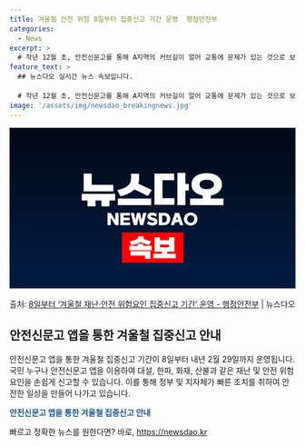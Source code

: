 ```yaml
---
title: 겨울철 안전 위험 8일부터 집중신고 기간 운영  행정안전부
categories:
  - News
excerpt: >
  # 작년 12월 초, 안전신문고를 통해 A지역의 커브길이 얼어 교통에 문제가 있는 것으로 보인다는 내용의 신…
feature_text: >
  ## 뉴스다오 실시간 뉴스 속보입니다.

  # 작년 12월 초, 안전신문고를 통해 A지역의 커브길이 얼어 교통에 문제가 있는 것으로 보인다는 내용의 신…
image: '/assets/img/newsdao_breakingnews.jpg'
---
```


![뉴스다오 속보](/assets/img/newsdao_breakingnews.jpg)

<p>출처: <a href="https://newsdao.kr/2755" rel="dofollow">8일부터 ‘겨울철 재난·안전 위험요인 집중신고 기간’ 운영 - 행정안전부</a> | 뉴스다오</p>

<h2 data-ke-size="size26">안전신문고 앱을 통한 겨울철 집중신고 안내</h2>
안전신문고 앱을 통한 겨울철 집중신고 기간이 8일부터 내년 2월 29일까지 운영됩니다. 국민 누구나 안전신문고 앱을 이용하여 대설, 한파, 화재, 산불과 같은 재난 및 안전 위험요인을 손쉽게 신고할 수 있습니다. 이를 통해 정부 및 지자체가 빠른 조치를 취하여 안전한 일상을 만들어 나가고 있습니다.

<p data-ke-size="size16"><b><span style="color: #1a5490;">안전신문고 앱을 통한 겨울철 집중신고 안내</span></b></p> 

빠르고 정확한 뉴스를 원한다면? 바로, <a href="https://newsdao.kr" rel="dofollow">https://newsdao.kr</a>


    
